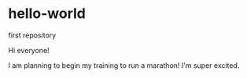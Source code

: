# hello-world
first repository

Hi everyone!

I am planning to begin my training to run a marathon! I'm super excited.
